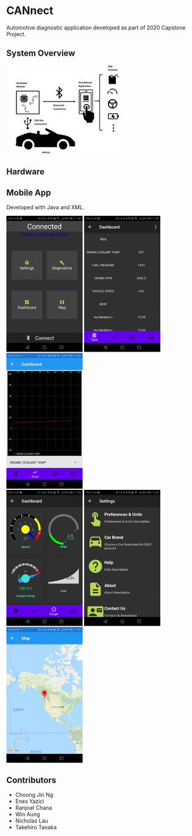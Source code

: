# CANnect

Automotive diagnostic application developed as part of 2020 Capstone Project.

## System Overview
<img src="./img/system_overview.png"  style="width:300px">

## Hardware

## Mobile App

Developed with Java and XML.

<div class="row">
  <div class="column">
    <img src="./img/mainmenu.jpg" style="width:200px">
    <img src="./img/dashboard_table.jpg" style="width:200px">
    <img src="./img/dashboard_chart.jpg" style="width:200px">
  </div>
  <div class="column">
    <img src="./img/dashboard_meter.jpg" style="width:200px">
    <img src="./img/settings_menu.jpg" style="width:200px">
    <img src="./img/map.jpg" style="width:200px">
  </div>
</div>

## Contributors

- Choong Jin Ng
- Enes Yazici
- Ranjoat Chana
- Win Aung
- Nicholas Lau
- Takehiro Tanaka

